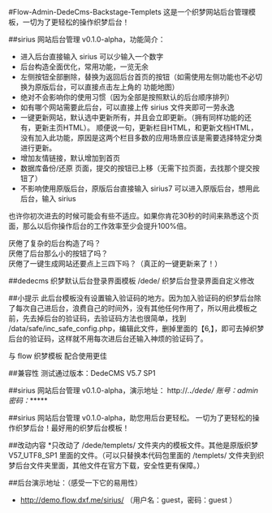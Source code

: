 #Flow-Admin-DedeCms-Backstage-Templets
这是一个织梦网站后台管理模板，一切为了更轻松的操作织梦后台！

##sirius 网站后台管理 v0.1.0-alpha，功能简介：
- 进入后台直接输入 sirius 可以少输入一个数字
- 后台构造全面优化，常用功能，一览无余
- 左侧按钮全部删除，替换为返回后台首页的按钮（如需使用左侧功能也不必切换为原版后台，可以直接点击左上角的 功能地图）
- 绝对不会影响你的使用习惯（因为全部是按照默认的后台顺序排列）
- 如有哪个网站需要此后台，可以直接上传 sirius 文件夹即可一劳永逸
- 一键更新网站，默认选中更新所有，并且会立即更新。（拥有同样功能的还有，更新主页HTML）。
顺便说一句，更新栏目HTML，和更新文档HTML，没有加入此功能，原因是这两个栏目多数的应用场景应该是需要选择特定分类进行更新。
- 增加友情链接，默认增加到首页
- 数据库备份/还原 页面，提交的按钮已上移（无需下拉页面，去找那个提交按钮了）
- 不影响使用原版后台，原版后台直接输入 sirius7 可以进入原版后台，想用此后台，输入 sirius

也许你初次进去的时候可能会有些不适应。如果你肯花30秒的时间来熟悉这个页面，那么以后你操作后台的工作效率至少会提升100%倍。

厌倦了复杂的后台构造了吗？  
厌倦了后台那么小的按钮了吗？  
厌倦了一键生成网站还要点上三四下吗？（真正的一键更新来了！）  

##dedecms 织梦默认后台登录界面模板
/dede/ 织梦后台登录界面自定义修改

##小提示
此后台模板没有设置输入验证码的地方。因为加入验证码的织梦后台除了每次自己进后台，浪费自己的时间外，没有其他任何作用了，所以用此模板之前，先去掉后台的验证码，去验证码方法也很简单，找到 /data/safe/inc_safe_config.php，编辑此文件，删掉里面的【6,】，即可去掉织梦后台的验证码，这样就不用每次进后台还输入神烦的验证码了。

与 flow 织梦模板 配合使用更佳

##兼容性
测试通过版本：DedeCMS V5.7 SP1

##sirius 网站后台管理 v0.1.0-alpha，演示地址：
http://*.**.**/dede/
账号：admin
密码：******

##sirius 网站后台管理 v0.1.0-alpha，助您用后台更轻松。
一切为了更轻松的操作织梦后台！最好用的织梦后台模板！

##改动内容
*只改动了 /dede/templets/ 文件夹内的模板文件。其他是原版织梦 V57_UTF8_SP1 里面的文件。（可以只替换本代码包里面的 /templets/ 文件夹到织梦后台文件夹里面，其他文件在官方下载，安全性更有保障。）

##后台演示地址：（感受一下它的易用性）
* http://demo.flow.dxf.me/sirius/ （用户名：guest，密码：guest ）
